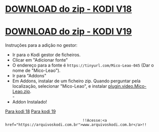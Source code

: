 # <a href="plugin.video.micoleaodublado.matrix.zip">DOWNLOAD do zip - KODI V18</a>
# <a href="plugin.video.micoleaodublado.matrix.zip">DOWNLOAD do zip - KODI V19</a>


Instruções para a adição no gestor:


<p align="left">
  <ul>
    <li>Ir para o Kodi gestor de ficheiros.</li>
    <li>Clicar em "Adicionar fonte"</li>
    <li>O endereço para a fonte é <code>https://tinyurl.com/Mico-Leao-045</code> (Dar o nome de "Mico-Leao").</li>
    <li>Ir para "Addons"</li>
    <li>Em Addons, instalar de um ficheiro zip. Quando perguntar pela localização, selecionar "Mico-Leao", e instalar <a href="plugin.video.Mico-Leao.zip">plugin.video.Mico-Leao.zip</a>.</li>
    -
    <li>Addon Instalado!</li>
    
</ul>
<a href="plugin.video.Mico-Leao.zip">Para kodi 18</a>
<a href="plugin.video.micoleaodublado.matrix.zip">Para kodi 19</a>

                                       !!Acesse:<a href="https://arquivoskodi.com.br">www.arquivoskodi.com.br</a>!!
                                       

</p>


